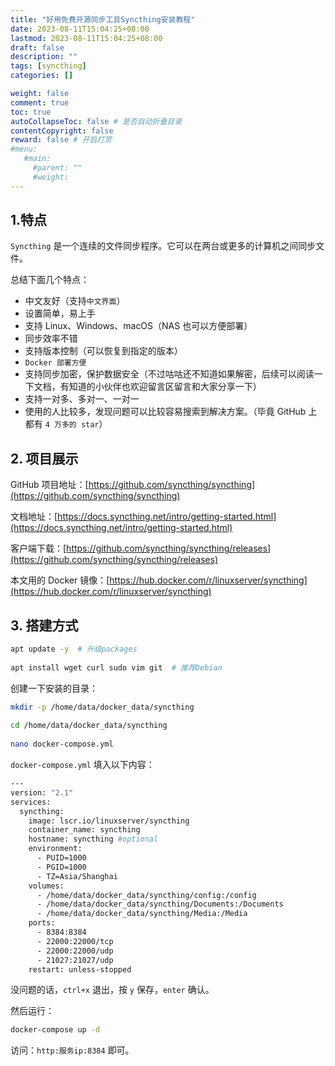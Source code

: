 ```yaml
---
title: "好用免费开源同步工具Syncthing安装教程"
date: 2023-08-11T15:04:25+08:00
lastmod: 2023-08-11T15:04:25+08:00
draft: false
description: ""
tags: [syncthing]
categories: []

weight: false
comment: true
toc: true
autoCollapseToc: false # 是否自动折叠目录
contentCopyright: false
reward: false # 开启打赏
#menu:
   #main:
     #parent: ""
     #weight:
---
```


## 1.特点

`Syncthing` 是一个连续的文件同步程序。它可以在两台或更多的计算机之间同步文件。

总结下面几个特点：

- 中文友好（支持`中文界面`）
- 设置简单，易上手
- 支持 Linux、Windows、macOS（NAS 也可以方便部署）
- 同步效率不错
- 支持版本控制（可以恢复到指定的版本）
- `Docker 部署方便`
- 支持同步加密，保护数据安全（不过咕咕还不知道如果解密，后续可以阅读一下文档，有知道的小伙伴也欢迎留言区留言和大家分享一下）
- 支持一对多、多对一、一对一
- 使用的人比较多，发现问题可以比较容易搜索到解决方案。（毕竟 GitHub 上都有 `4 万多的 star`）

## 2. 项目展示

GitHub 项目地址：[https://github.com/syncthing/syncthing](https://github.com/syncthing/syncthing)

文档地址：[https://docs.syncthing.net/intro/getting-started.html](https://docs.syncthing.net/intro/getting-started.html)

客户端下载：[https://github.com/syncthing/syncthing/releases](https://github.com/syncthing/syncthing/releases)

本文用的 Docker 镜像：[https://hub.docker.com/r/linuxserver/syncthing](https://hub.docker.com/r/linuxserver/syncthing)


## 3. 搭建方式

```bash
apt update -y  # 升级packages  
  
apt install wget curl sudo vim git  # 推荐Debian
```

创建一下安装的目录：

```bash
mkdir -p /home/data/docker_data/syncthing 
  
cd /home/data/docker_data/syncthing  
  
nano docker-compose.yml
```

`docker-compose.yml` 填入以下内容：

```bash
---
version: "2.1"
services:
  syncthing:
    image: lscr.io/linuxserver/syncthing
    container_name: syncthing
    hostname: syncthing #optional
    environment:
      - PUID=1000
      - PGID=1000
      - TZ=Asia/Shanghai
    volumes:
      - /home/data/docker_data/syncthing/config:/config
      - /home/data/docker_data/syncthing/Documents:/Documents
      - /home/data/docker_data/syncthing/Media:/Media
    ports:
      - 8384:8384
      - 22000:22000/tcp
      - 22000:22000/udp
      - 21027:21027/udp
    restart: unless-stopped
```

没问题的话，`ctrl+x` 退出，按 `y` 保存，`enter` 确认。

然后运行：

```bash
docker-compose up -d
```

访问：`http:服务ip:8384` 即可。
